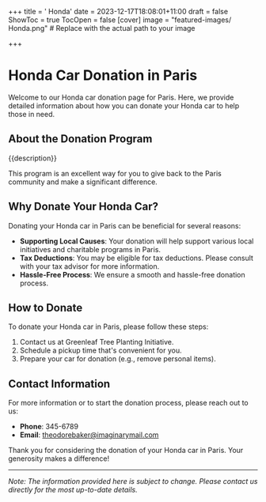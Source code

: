 +++
title = '    Honda'
date = 2023-12-17T18:08:01+11:00
draft = false
ShowToc = true
TocOpen = false
[cover]
image = "featured-images/    Honda.png"  # Replace with the actual path to your image

+++



#     Honda Car Donation in     Paris

Welcome to our     Honda car donation page for     Paris. Here, we provide detailed information about how you can donate your     Honda car to help those in need.

## About the Donation Program

{{description}}

This program is an excellent way for you to give back to the     Paris community and make a significant difference.

## Why Donate Your     Honda Car?

Donating your     Honda car in     Paris can be beneficial for several reasons:

- **Supporting Local Causes**: Your donation will help support various local initiatives and charitable programs in     Paris.
- **Tax Deductions**: You may be eligible for tax deductions. Please consult with your tax advisor for more information.
- **Hassle-Free Process**: We ensure a smooth and hassle-free donation process.

## How to Donate

To donate your     Honda car in     Paris, please follow these steps:

1. Contact us at     Greenleaf Tree Planting Initiative.
2. Schedule a pickup time that's convenient for you.
3. Prepare your car for donation (e.g., remove personal items).

## Contact Information

For more information or to start the donation process, please reach out to us:

- **Phone**: 345-6789
- **Email**:     theodorebaker@imaginarymail.com

Thank you for considering the donation of your     Honda car in     Paris. Your generosity makes a difference!

---

*Note: The information provided here is subject to change. Please contact us directly for the most up-to-date details.*
